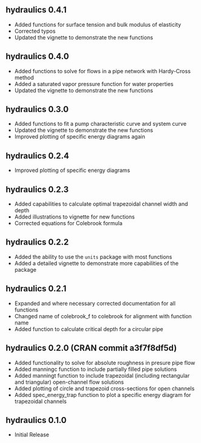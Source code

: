 <!-- NEWS.md is generated from NEWS.Rmd. Please edit that file -->

## hydraulics 0.4.1

-   Added functions for surface tension and bulk modulus of elasticity
-   Corrected typos
-   Updated the vignette to demonstrate the new functions

## hydraulics 0.4.0

-   Added functions to solve for flows in a pipe network with
    Hardy-Cross method
-   Added a saturated vapor pressure function for water properties
-   Updated the vignette to demonstrate the new functions

## hydraulics 0.3.0

-   Added functions to fit a pump characteristic curve and system curve
-   Updated the vignette to demonstrate the new functions
-   Improved plotting of specific energy diagrams again

## hydraulics 0.2.4

-   Improved plotting of specific energy diagrams

## hydraulics 0.2.3

-   Added capabilities to calculate optimal trapezoidal channel width
    and depth
-   Added illustrations to vignette for new functions
-   Corrected equations for Colebrook formula

## hydraulics 0.2.2

-   Added the ability to use the `units` package with most functions
-   Added a detailed vignette to demonstrate more capabilities of the
    package

## hydraulics 0.2.1

-   Expanded and where necessary corrected documentation for all
    functions
-   Changed name of colebrook_f to colebrook for alignment with function
    name
-   Added function to calculate critical depth for a circular pipe

## hydraulics 0.2.0 (CRAN commit a3f7f8df5d)

-   Added functionality to solve for absolute roughness in presure pipe
    flow
-   Added manningc function to include partially filled pipe solutions
-   Added manningt function to include trapezoidal (including
    rectangular and triangular) open-channel flow solutions
-   Added plotting of circle and trapezoid cross-sections for open
    channels
-   Added spec_energy_trap function to plot a specific energy diagram
    for trapezoidal channels

## hydraulics 0.1.0

-   Initial Release
